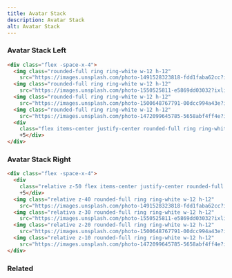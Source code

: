 ```yaml
---
title: Avatar Stack
description: Avatar Stack
alt: Avatar Stack
---
```


<h3 class="section-header">Avatar Stack Left</h3>

<base-snippet>

  <template v-slot:preview>
    <div class="flex -space-x-4">
      <img class="rounded-full ring ring-white w-12 h-12"
        src="https://images.unsplash.com/photo-1491528323818-fdd1faba62cc?ixlib=rb-1.2.1&ixid=eyJhcHBfaWQiOjEyMDd9&auto=format&fit=facearea&facepad=2&w=256&h=256&q=80" />
      <img class="rounded-full ring ring-white w-12 h-12"
        src="https://images.unsplash.com/photo-1550525811-e5869dd03032?ixlib=rb-1.2.1&auto=format&fit=facearea&facepad=2&w=256&h=256&q=80" />
      <img class="rounded-full ring ring-white w-12 h-12"
        src="https://images.unsplash.com/photo-1500648767791-00dcc994a43e?ixlib=rb-1.2.1&ixid=eyJhcHBfaWQiOjEyMDd9&auto=format&fit=facearea&facepad=2.25&w=256&h=256&q=80" />
      <img class="rounded-full ring ring-white w-12 h-12"
        src="https://images.unsplash.com/photo-1472099645785-5658abf4ff4e?ixlib=rb-1.2.1&ixid=eyJhcHBfaWQiOjEyMDd9&auto=format&fit=facearea&facepad=2&w=256&h=256&q=80" />
      <div
        class="flex items-center justify-center rounded-full ring ring-white w-12 h-12 bg-indigo-500 font-semibold text-white">
        +5</div>
    </div>
  </template>

  ```html
  <div class="flex -space-x-4">
    <img class="rounded-full ring ring-white w-12 h-12"
      src="https://images.unsplash.com/photo-1491528323818-fdd1faba62cc?ixlib=rb-1.2.1&ixid=eyJhcHBfaWQiOjEyMDd9&auto=format&fit=facearea&facepad=2&w=256&h=256&q=80" />
    <img class="rounded-full ring ring-white w-12 h-12"
      src="https://images.unsplash.com/photo-1550525811-e5869dd03032?ixlib=rb-1.2.1&auto=format&fit=facearea&facepad=2&w=256&h=256&q=80" />
    <img class="rounded-full ring ring-white w-12 h-12"
      src="https://images.unsplash.com/photo-1500648767791-00dcc994a43e?ixlib=rb-1.2.1&ixid=eyJhcHBfaWQiOjEyMDd9&auto=format&fit=facearea&facepad=2.25&w=256&h=256&q=80" />
    <img class="rounded-full ring ring-white w-12 h-12"
      src="https://images.unsplash.com/photo-1472099645785-5658abf4ff4e?ixlib=rb-1.2.1&ixid=eyJhcHBfaWQiOjEyMDd9&auto=format&fit=facearea&facepad=2&w=256&h=256&q=80" />
    <div
      class="flex items-center justify-center rounded-full ring ring-white w-12 h-12 bg-gray-300 font-semibold text-white">
      +5</div>
  </div>
  ```

  <template v-slot:source>
    <a class="btn btn-primary btn-lg" href="https://play.tailwindcss.com/6qBCB2NGWc">Live Edit</a>
  </template>

</base-snippet>

<h3 class="section-header">Avatar Stack Right</h3>

<base-snippet>

  <template v-slot:preview>
    <div class="flex -space-x-4">
      <div
        class="relative z-50 flex items-center justify-center rounded-full ring ring-white w-12 h-12 bg-indigo-500 font-semibold text-white">
        +5</div>
      <img class="relative z-40 rounded-full ring ring-white w-12 h-12"
        src="https://images.unsplash.com/photo-1491528323818-fdd1faba62cc?ixlib=rb-1.2.1&ixid=eyJhcHBfaWQiOjEyMDd9&auto=format&fit=facearea&facepad=2&w=256&h=256&q=80" />
      <img class="relativa z-30 rounded-full ring ring-white w-12 h-12"
        src="https://images.unsplash.com/photo-1550525811-e5869dd03032?ixlib=rb-1.2.1&auto=format&fit=facearea&facepad=2&w=256&h=256&q=80" />
      <img class="relative z-20 rounded-full ring ring-white w-12 h-12"
        src="https://images.unsplash.com/photo-1500648767791-00dcc994a43e?ixlib=rb-1.2.1&ixid=eyJhcHBfaWQiOjEyMDd9&auto=format&fit=facearea&facepad=2.25&w=256&h=256&q=80" />
      <img class="relative z-10 rounded-full ring ring-white w-12 h-12"
        src="https://images.unsplash.com/photo-1472099645785-5658abf4ff4e?ixlib=rb-1.2.1&ixid=eyJhcHBfaWQiOjEyMDd9&auto=format&fit=facearea&facepad=2&w=256&h=256&q=80" />
    </div>
  </template>

  ```html
  <div class="flex -space-x-4">
    <div
      class="relative z-50 flex items-center justify-center rounded-full ring ring-white w-12 h-12 bg-indigo-500 font-semibold text-white">
      +5</div>
    <img class="relative z-40 rounded-full ring ring-white w-12 h-12"
      src="https://images.unsplash.com/photo-1491528323818-fdd1faba62cc?ixlib=rb-1.2.1&ixid=eyJhcHBfaWQiOjEyMDd9&auto=format&fit=facearea&facepad=2&w=256&h=256&q=80" />
    <img class="relativa z-30 rounded-full ring ring-white w-12 h-12"
      src="https://images.unsplash.com/photo-1550525811-e5869dd03032?ixlib=rb-1.2.1&auto=format&fit=facearea&facepad=2&w=256&h=256&q=80" />
    <img class="relative z-20 rounded-full ring ring-white w-12 h-12"
      src="https://images.unsplash.com/photo-1500648767791-00dcc994a43e?ixlib=rb-1.2.1&ixid=eyJhcHBfaWQiOjEyMDd9&auto=format&fit=facearea&facepad=2.25&w=256&h=256&q=80" />
    <img class="relative z-10 rounded-full ring ring-white w-12 h-12"
      src="https://images.unsplash.com/photo-1472099645785-5658abf4ff4e?ixlib=rb-1.2.1&ixid=eyJhcHBfaWQiOjEyMDd9&auto=format&fit=facearea&facepad=2&w=256&h=256&q=80" />
  </div>
  ```

  <template v-slot:source>
    <a class="btn btn-primary btn-lg" href="https://play.tailwindcss.com/gKTP4CrNM9">Live Edit</a>
  </template>

</base-snippet>

<h3 class="section-header">Related</h3>

<div class="flex flex-wrap">
  <card-avatar></card-avatar>
  <card-avatar-stack></card-avatar-stack>
  <card-avatar-initial></card-avatar-initial>
</div>